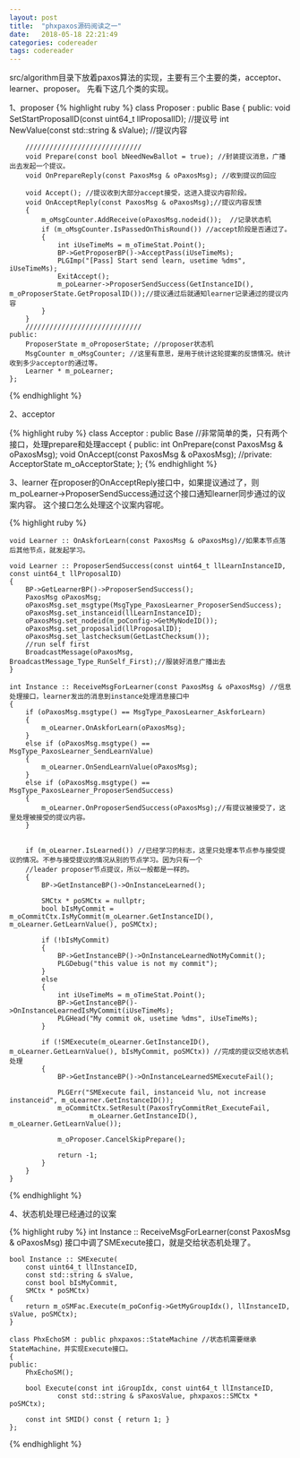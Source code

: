 ```yaml
---
layout: post
title:  "phxpaxos源码阅读之一"
date:   2018-05-18 22:21:49
categories: codereader
tags: codereader
---
```


src/algorithm目录下放着paxos算法的实现，主要有三个主要的类，acceptor、learner、proposer。
先看下这几个类的实现。

1、proposer
{% highlight ruby %}
	class Proposer : public Base
	{
	public:
	    void SetStartProposalID(const uint64_t llProposalID); //提议号
	    int NewValue(const std::string & sValue); //提议内容

	    /////////////////////////////
	    void Prepare(const bool bNeedNewBallot = true); //封装提议消息，广播出去发起一个提议。
	    void OnPrepareReply(const PaxosMsg & oPaxosMsg); //收到提议的回应

	    void Accept(); //提议收到大部分accept接受，这进入提议内容阶段。
	    void OnAcceptReply(const PaxosMsg & oPaxosMsg);//提议内容反馈
	    {
			m_oMsgCounter.AddReceive(oPaxosMsg.nodeid());  //记录状态机
			if (m_oMsgCounter.IsPassedOnThisRound()) //accept阶段是否通过了。
		    {
		        int iUseTimeMs = m_oTimeStat.Point();
		        BP->GetProposerBP()->AcceptPass(iUseTimeMs);
		        PLGImp("[Pass] Start send learn, usetime %dms", iUseTimeMs);
		        ExitAccept();
		        m_poLearner->ProposerSendSuccess(GetInstanceID(), m_oProposerState.GetProposalID());//提议通过后就通知learner记录通过的提议内容
		    }
	    }
	    /////////////////////////////
	public:
	    ProposerState m_oProposerState; //proposer状态机
	    MsgCounter m_oMsgCounter; //这里有意思，是用于统计这轮提案的反馈情况。统计收到多少acceptor的通过等。
	    Learner * m_poLearner;
	};
{% endhighlight %}

2、acceptor

{% highlight ruby %}
	class Acceptor : public Base //非常简单的类，只有两个接口，处理prepare和处理accept
	{
	public:
	    int OnPrepare(const PaxosMsg & oPaxosMsg);
	    void OnAccept(const PaxosMsg & oPaxosMsg);
	//private:
	    AcceptorState m_oAcceptorState;
	};
{% endhighlight %}

3、learner
在proposer的OnAcceptReply接口中，如果提议通过了，则m_poLearner->ProposerSendSuccess通过这个接口通知learner同步通过的议案内容。
这个接口怎么处理这个议案内容呢。

{% highlight ruby %}

	void Learner :: OnAskforLearn(const PaxosMsg & oPaxosMsg)//如果本节点落后其他节点，就发起学习。

	void Learner :: ProposerSendSuccess(const uint64_t llLearnInstanceID, const uint64_t llProposalID)
	{
	    BP->GetLearnerBP()->ProposerSendSuccess();
	    PaxosMsg oPaxosMsg;
	    oPaxosMsg.set_msgtype(MsgType_PaxosLearner_ProposerSendSuccess);
	    oPaxosMsg.set_instanceid(llLearnInstanceID);
	    oPaxosMsg.set_nodeid(m_poConfig->GetMyNodeID());
	    oPaxosMsg.set_proposalid(llProposalID);
	    oPaxosMsg.set_lastchecksum(GetLastChecksum());
	    //run self first
	    BroadcastMessage(oPaxosMsg, BroadcastMessage_Type_RunSelf_First);//服装好消息广播出去
	}

	int Instance :: ReceiveMsgForLearner(const PaxosMsg & oPaxosMsg) //信息处理接口，learner发出的消息到instance处理消息接口中
	{
	    if (oPaxosMsg.msgtype() == MsgType_PaxosLearner_AskforLearn)
	    {
	        m_oLearner.OnAskforLearn(oPaxosMsg);
	    }
	    else if (oPaxosMsg.msgtype() == MsgType_PaxosLearner_SendLearnValue)
	    {
	        m_oLearner.OnSendLearnValue(oPaxosMsg);
	    }
	    else if (oPaxosMsg.msgtype() == MsgType_PaxosLearner_ProposerSendSuccess)
	    {
	        m_oLearner.OnProposerSendSuccess(oPaxosMsg);//有提议被接受了，这里处理被接受的提议内容。
	    }


		if (m_oLearner.IsLearned()) //已经学习的标志，这里只处理本节点参与接受提议的情况。不参与接受提议的情况从别的节点学习。因为只有一个
		//leader proposer节点提议，所以一般都是一样的。
	    {
	        BP->GetInstanceBP()->OnInstanceLearned();

	        SMCtx * poSMCtx = nullptr;
	        bool bIsMyCommit = m_oCommitCtx.IsMyCommit(m_oLearner.GetInstanceID(), m_oLearner.GetLearnValue(), poSMCtx);

	        if (!bIsMyCommit)
	        {
	            BP->GetInstanceBP()->OnInstanceLearnedNotMyCommit();
	            PLGDebug("this value is not my commit");
	        }
	        else
	        {
	            int iUseTimeMs = m_oTimeStat.Point();
	            BP->GetInstanceBP()->OnInstanceLearnedIsMyCommit(iUseTimeMs);
	            PLGHead("My commit ok, usetime %dms", iUseTimeMs);
	        }

	        if (!SMExecute(m_oLearner.GetInstanceID(), m_oLearner.GetLearnValue(), bIsMyCommit, poSMCtx)) //完成的提议交给状态机处理
	        {
	            BP->GetInstanceBP()->OnInstanceLearnedSMExecuteFail();

	            PLGErr("SMExecute fail, instanceid %lu, not increase instanceid", m_oLearner.GetInstanceID());
	            m_oCommitCtx.SetResult(PaxosTryCommitRet_ExecuteFail, 
	                    m_oLearner.GetInstanceID(), m_oLearner.GetLearnValue());

	            m_oProposer.CancelSkipPrepare();

	            return -1;
	        }
	    }
	}

{% endhighlight %}

4、状态机处理已经通过的议案

{% highlight ruby %}
	int Instance :: ReceiveMsgForLearner(const PaxosMsg & oPaxosMsg) 接口中调了SMExecute接口，就是交给状态机处理了。

	bool Instance :: SMExecute(
        const uint64_t llInstanceID, 
        const std::string & sValue, 
        const bool bIsMyCommit,
        SMCtx * poSMCtx)
	{
	    return m_oSMFac.Execute(m_poConfig->GetMyGroupIdx(), llInstanceID, sValue, poSMCtx);
	}

	class PhxEchoSM : public phxpaxos::StateMachine //状态机需要继承StateMachine，并实现Execute接口。
	{ 
	public:
	    PhxEchoSM();

	    bool Execute(const int iGroupIdx, const uint64_t llInstanceID, 
	            const std::string & sPaxosValue, phxpaxos::SMCtx * poSMCtx);

	    const int SMID() const { return 1; }
	};
{% endhighlight %}